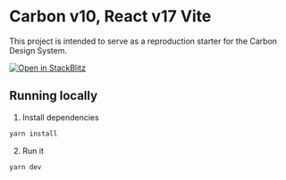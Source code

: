 # Carbon v10, React v17 Vite

This project is intended to serve as a reproduction starter for the Carbon Design System.

[![Open in StackBlitz](https://developer.stackblitz.com/img/open_in_stackblitz.svg)](https://stackblitz.com/github/carbon-design-system/sandboxes/tree/main/react/v10/react-17-vite/?preset=node=)

## Running locally

1. Install dependencies

```sh
yarn install
```

2. Run it

```sh
yarn dev
```
